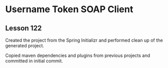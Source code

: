# Username Token SOAP Client

## Lesson 122

Created the project from the Spring Initializr and performed clean up of the generated project.

Copied maven dependencies and plugins from previous projects and committed in initial commit.
